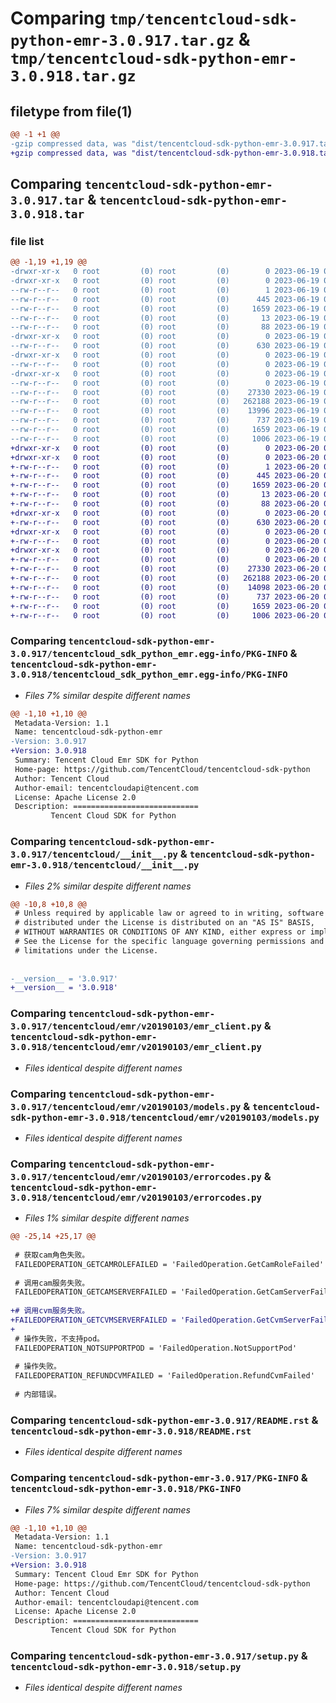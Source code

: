 # Comparing `tmp/tencentcloud-sdk-python-emr-3.0.917.tar.gz` & `tmp/tencentcloud-sdk-python-emr-3.0.918.tar.gz`

## filetype from file(1)

```diff
@@ -1 +1 @@
-gzip compressed data, was "dist/tencentcloud-sdk-python-emr-3.0.917.tar", last modified: Mon Jun 19 00:25:05 2023, max compression
+gzip compressed data, was "dist/tencentcloud-sdk-python-emr-3.0.918.tar", last modified: Tue Jun 20 02:40:17 2023, max compression
```

## Comparing `tencentcloud-sdk-python-emr-3.0.917.tar` & `tencentcloud-sdk-python-emr-3.0.918.tar`

### file list

```diff
@@ -1,19 +1,19 @@
-drwxr-xr-x   0 root         (0) root         (0)        0 2023-06-19 00:25:05.000000 tencentcloud-sdk-python-emr-3.0.917/
-drwxr-xr-x   0 root         (0) root         (0)        0 2023-06-19 00:25:05.000000 tencentcloud-sdk-python-emr-3.0.917/tencentcloud_sdk_python_emr.egg-info/
--rw-r--r--   0 root         (0) root         (0)        1 2023-06-19 00:25:05.000000 tencentcloud-sdk-python-emr-3.0.917/tencentcloud_sdk_python_emr.egg-info/dependency_links.txt
--rw-r--r--   0 root         (0) root         (0)      445 2023-06-19 00:25:05.000000 tencentcloud-sdk-python-emr-3.0.917/tencentcloud_sdk_python_emr.egg-info/SOURCES.txt
--rw-r--r--   0 root         (0) root         (0)     1659 2023-06-19 00:25:05.000000 tencentcloud-sdk-python-emr-3.0.917/tencentcloud_sdk_python_emr.egg-info/PKG-INFO
--rw-r--r--   0 root         (0) root         (0)       13 2023-06-19 00:25:05.000000 tencentcloud-sdk-python-emr-3.0.917/tencentcloud_sdk_python_emr.egg-info/top_level.txt
--rw-r--r--   0 root         (0) root         (0)       88 2023-06-19 00:25:05.000000 tencentcloud-sdk-python-emr-3.0.917/setup.cfg
-drwxr-xr-x   0 root         (0) root         (0)        0 2023-06-19 00:25:05.000000 tencentcloud-sdk-python-emr-3.0.917/tencentcloud/
--rw-r--r--   0 root         (0) root         (0)      630 2023-06-19 00:25:05.000000 tencentcloud-sdk-python-emr-3.0.917/tencentcloud/__init__.py
-drwxr-xr-x   0 root         (0) root         (0)        0 2023-06-19 00:25:05.000000 tencentcloud-sdk-python-emr-3.0.917/tencentcloud/emr/
--rw-r--r--   0 root         (0) root         (0)        0 2023-06-19 00:25:05.000000 tencentcloud-sdk-python-emr-3.0.917/tencentcloud/emr/__init__.py
-drwxr-xr-x   0 root         (0) root         (0)        0 2023-06-19 00:25:05.000000 tencentcloud-sdk-python-emr-3.0.917/tencentcloud/emr/v20190103/
--rw-r--r--   0 root         (0) root         (0)        0 2023-06-19 00:25:05.000000 tencentcloud-sdk-python-emr-3.0.917/tencentcloud/emr/v20190103/__init__.py
--rw-r--r--   0 root         (0) root         (0)    27330 2023-06-19 00:25:05.000000 tencentcloud-sdk-python-emr-3.0.917/tencentcloud/emr/v20190103/emr_client.py
--rw-r--r--   0 root         (0) root         (0)   262188 2023-06-19 00:25:05.000000 tencentcloud-sdk-python-emr-3.0.917/tencentcloud/emr/v20190103/models.py
--rw-r--r--   0 root         (0) root         (0)    13996 2023-06-19 00:25:05.000000 tencentcloud-sdk-python-emr-3.0.917/tencentcloud/emr/v20190103/errorcodes.py
--rw-r--r--   0 root         (0) root         (0)      737 2023-06-19 00:25:05.000000 tencentcloud-sdk-python-emr-3.0.917/README.rst
--rw-r--r--   0 root         (0) root         (0)     1659 2023-06-19 00:25:05.000000 tencentcloud-sdk-python-emr-3.0.917/PKG-INFO
--rw-r--r--   0 root         (0) root         (0)     1006 2023-06-19 00:25:05.000000 tencentcloud-sdk-python-emr-3.0.917/setup.py
+drwxr-xr-x   0 root         (0) root         (0)        0 2023-06-20 02:40:17.000000 tencentcloud-sdk-python-emr-3.0.918/
+drwxr-xr-x   0 root         (0) root         (0)        0 2023-06-20 02:40:17.000000 tencentcloud-sdk-python-emr-3.0.918/tencentcloud_sdk_python_emr.egg-info/
+-rw-r--r--   0 root         (0) root         (0)        1 2023-06-20 02:40:17.000000 tencentcloud-sdk-python-emr-3.0.918/tencentcloud_sdk_python_emr.egg-info/dependency_links.txt
+-rw-r--r--   0 root         (0) root         (0)      445 2023-06-20 02:40:17.000000 tencentcloud-sdk-python-emr-3.0.918/tencentcloud_sdk_python_emr.egg-info/SOURCES.txt
+-rw-r--r--   0 root         (0) root         (0)     1659 2023-06-20 02:40:17.000000 tencentcloud-sdk-python-emr-3.0.918/tencentcloud_sdk_python_emr.egg-info/PKG-INFO
+-rw-r--r--   0 root         (0) root         (0)       13 2023-06-20 02:40:17.000000 tencentcloud-sdk-python-emr-3.0.918/tencentcloud_sdk_python_emr.egg-info/top_level.txt
+-rw-r--r--   0 root         (0) root         (0)       88 2023-06-20 02:40:17.000000 tencentcloud-sdk-python-emr-3.0.918/setup.cfg
+drwxr-xr-x   0 root         (0) root         (0)        0 2023-06-20 02:40:17.000000 tencentcloud-sdk-python-emr-3.0.918/tencentcloud/
+-rw-r--r--   0 root         (0) root         (0)      630 2023-06-20 02:40:17.000000 tencentcloud-sdk-python-emr-3.0.918/tencentcloud/__init__.py
+drwxr-xr-x   0 root         (0) root         (0)        0 2023-06-20 02:40:17.000000 tencentcloud-sdk-python-emr-3.0.918/tencentcloud/emr/
+-rw-r--r--   0 root         (0) root         (0)        0 2023-06-20 02:40:17.000000 tencentcloud-sdk-python-emr-3.0.918/tencentcloud/emr/__init__.py
+drwxr-xr-x   0 root         (0) root         (0)        0 2023-06-20 02:40:17.000000 tencentcloud-sdk-python-emr-3.0.918/tencentcloud/emr/v20190103/
+-rw-r--r--   0 root         (0) root         (0)        0 2023-06-20 02:40:17.000000 tencentcloud-sdk-python-emr-3.0.918/tencentcloud/emr/v20190103/__init__.py
+-rw-r--r--   0 root         (0) root         (0)    27330 2023-06-20 02:40:17.000000 tencentcloud-sdk-python-emr-3.0.918/tencentcloud/emr/v20190103/emr_client.py
+-rw-r--r--   0 root         (0) root         (0)   262188 2023-06-20 02:40:17.000000 tencentcloud-sdk-python-emr-3.0.918/tencentcloud/emr/v20190103/models.py
+-rw-r--r--   0 root         (0) root         (0)    14098 2023-06-20 02:40:17.000000 tencentcloud-sdk-python-emr-3.0.918/tencentcloud/emr/v20190103/errorcodes.py
+-rw-r--r--   0 root         (0) root         (0)      737 2023-06-20 02:40:17.000000 tencentcloud-sdk-python-emr-3.0.918/README.rst
+-rw-r--r--   0 root         (0) root         (0)     1659 2023-06-20 02:40:17.000000 tencentcloud-sdk-python-emr-3.0.918/PKG-INFO
+-rw-r--r--   0 root         (0) root         (0)     1006 2023-06-20 02:40:17.000000 tencentcloud-sdk-python-emr-3.0.918/setup.py
```

### Comparing `tencentcloud-sdk-python-emr-3.0.917/tencentcloud_sdk_python_emr.egg-info/PKG-INFO` & `tencentcloud-sdk-python-emr-3.0.918/tencentcloud_sdk_python_emr.egg-info/PKG-INFO`

 * *Files 7% similar despite different names*

```diff
@@ -1,10 +1,10 @@
 Metadata-Version: 1.1
 Name: tencentcloud-sdk-python-emr
-Version: 3.0.917
+Version: 3.0.918
 Summary: Tencent Cloud Emr SDK for Python
 Home-page: https://github.com/TencentCloud/tencentcloud-sdk-python
 Author: Tencent Cloud
 Author-email: tencentcloudapi@tencent.com
 License: Apache License 2.0
 Description: ============================
         Tencent Cloud SDK for Python
```

### Comparing `tencentcloud-sdk-python-emr-3.0.917/tencentcloud/__init__.py` & `tencentcloud-sdk-python-emr-3.0.918/tencentcloud/__init__.py`

 * *Files 2% similar despite different names*

```diff
@@ -10,8 +10,8 @@
 # Unless required by applicable law or agreed to in writing, software
 # distributed under the License is distributed on an "AS IS" BASIS,
 # WITHOUT WARRANTIES OR CONDITIONS OF ANY KIND, either express or implied.
 # See the License for the specific language governing permissions and
 # limitations under the License.
 
 
-__version__ = '3.0.917'
+__version__ = '3.0.918'
```

### Comparing `tencentcloud-sdk-python-emr-3.0.917/tencentcloud/emr/v20190103/emr_client.py` & `tencentcloud-sdk-python-emr-3.0.918/tencentcloud/emr/v20190103/emr_client.py`

 * *Files identical despite different names*

### Comparing `tencentcloud-sdk-python-emr-3.0.917/tencentcloud/emr/v20190103/models.py` & `tencentcloud-sdk-python-emr-3.0.918/tencentcloud/emr/v20190103/models.py`

 * *Files identical despite different names*

### Comparing `tencentcloud-sdk-python-emr-3.0.917/tencentcloud/emr/v20190103/errorcodes.py` & `tencentcloud-sdk-python-emr-3.0.918/tencentcloud/emr/v20190103/errorcodes.py`

 * *Files 1% similar despite different names*

```diff
@@ -25,14 +25,17 @@
 
 # 获取cam角色失败。
 FAILEDOPERATION_GETCAMROLEFAILED = 'FailedOperation.GetCamRoleFailed'
 
 # 调用cam服务失败。
 FAILEDOPERATION_GETCAMSERVERFAILED = 'FailedOperation.GetCamServerFailed'
 
+# 调用cvm服务失败。
+FAILEDOPERATION_GETCVMSERVERFAILED = 'FailedOperation.GetCvmServerFailed'
+
 # 操作失败，不支持pod。
 FAILEDOPERATION_NOTSUPPORTPOD = 'FailedOperation.NotSupportPod'
 
 # 操作失败。
 FAILEDOPERATION_REFUNDCVMFAILED = 'FailedOperation.RefundCvmFailed'
 
 # 内部错误。
```

### Comparing `tencentcloud-sdk-python-emr-3.0.917/README.rst` & `tencentcloud-sdk-python-emr-3.0.918/README.rst`

 * *Files identical despite different names*

### Comparing `tencentcloud-sdk-python-emr-3.0.917/PKG-INFO` & `tencentcloud-sdk-python-emr-3.0.918/PKG-INFO`

 * *Files 7% similar despite different names*

```diff
@@ -1,10 +1,10 @@
 Metadata-Version: 1.1
 Name: tencentcloud-sdk-python-emr
-Version: 3.0.917
+Version: 3.0.918
 Summary: Tencent Cloud Emr SDK for Python
 Home-page: https://github.com/TencentCloud/tencentcloud-sdk-python
 Author: Tencent Cloud
 Author-email: tencentcloudapi@tencent.com
 License: Apache License 2.0
 Description: ============================
         Tencent Cloud SDK for Python
```

### Comparing `tencentcloud-sdk-python-emr-3.0.917/setup.py` & `tencentcloud-sdk-python-emr-3.0.918/setup.py`

 * *Files identical despite different names*

